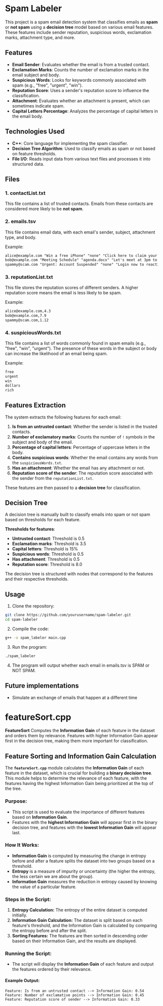# Spam Labeler

This project is a spam email detection system that classifies emails as **spam** or **not spam** using a **decision tree** model based on various email features. These features include sender reputation, suspicious words, exclamation marks, attachment type, and more.

## Features
- **Email Sender**: Evaluates whether the email is from a trusted contact.
- **Exclamation Marks**: Counts the number of exclamation marks in the email subject and body.
- **Suspicious Words**: Looks for keywords commonly associated with spam (e.g., "free", "urgent", "win").
- **Reputation Score**: Uses a sender's reputation score to influence the classification.
- **Attachment**: Evaluates whether an attachment is present, which can sometimes indicate spam.
- **Capital Letters Percentage**: Analyzes the percentage of capital letters in the email body.

## Technologies Used

- **C++**: Core language for implementing the spam classifier.
- **Decision Tree Algorithm**: Used to classify emails as spam or not based on feature thresholds.
- **File I/O**: Reads input data from various text files and processes it into structured data.

## Files

### 1. **contactList.txt**
This file contains a list of trusted contacts. Emails from these contacts are considered more likely to be **not spam**.

### 2. **emails.tsv**
This file contains email data, with each email's sender, subject, attachment type, and body.

Example:
```markdown
alice@example.com "Win a free iPhone" "none" "Click here to claim your prize now!"
bob@example.com "Meeting Schedule" "agenda.docx" "Let's meet at 3pm to discuss the roadmap."
spammy@scam.com "Urgent: Account Suspended" "none" "Login now to reactivate your account."
```

### 3. **reputationList.txt**
This file stores the reputation scores of different senders. A higher reputation score means the email is less likely to be spam.

Example:
```markdown
alice@example.com,4.3
bob@example.com,7.9
spammy@scam.com,1.12
```

### 4. **suspiciousWords.txt**
This file contains a list of words commonly found in spam emails (e.g., "free", "win", "urgent"). The presence of these words in the subject or body can increase the likelihood of an email being spam.

Example:
```markdown
free
urgent
win
dollars
rich
```

## Features Extraction

The system extracts the following features for each email:

1. **Is from an untrusted contact**: Whether the sender is listed in the trusted contacts.
2. **Number of exclamatory marks**: Counts the number of `!` symbols in the subject and body of the email.
3. **Percentage of capital letters**: Percentage of uppercase letters in the body.
4. **Contains suspicious words**: Whether the email contains any words from the `suspiciousWords.txt`.
5. **Has an attachment**: Whether the email has any attachment or not.
6. **Reputation score of the sender**: The reputation score associated with the sender from the `reputationList.txt`.

These features are then passed to a **decision tree** for classification.

## Decision Tree

A decision tree is manually built to classify emails into spam or not spam based on thresholds for each feature.

**Thresholds for features**:
- **Untrusted contact**: Threshold is 0.5
- **Exclamation marks**: Threshold is 3.5
- **Capital letters**: Threshold is 15%
- **Suspicious words**: Threshold is 0.5
- **Has attachment**: Threshold is 0.5
- **Reputation score**: Threshold is 8.0

The decision tree is structured with nodes that correspond to the features and their respective thresholds.

## Usage

1. Clone the repository:

```bash
git clone https://github.com/yourusername/spam-labeler.git
cd spam-labeler
```

2. Compile the code:
```bash
g++ -o spam_labeler main.cpp
```

3. Run the program:
```bash
./spam_labeler
```

4. The program will output whether each email in emails.tsv is SPAM or NOT SPAM.

## Future implementations

- Simulate an exchange of emails that happen at a different time 

# featureSort.cpp

**FeatureSort** Computes the **Information Gain** of each feature in the dataset and orders them by relevance. Features with higher Information Gain appear first in the decision tree, making them more important for classification.

## Feature Sorting and Information Gain Calculation

The **`featureSort.cpp`** module calculates the **Information Gain** of each feature in the dataset, which is crucial for building a **binary decision tree**. This module helps to determine the relevance of each feature, with the features having the highest Information Gain being prioritized at the top of the tree.

### Purpose:
- This script is used to evaluate the importance of different features based on **Information Gain**.
- Features with the **highest Information Gain** will appear first in the binary decision tree, and features with the **lowest Information Gain** will appear last.

### How It Works:
- **Information Gain** is computed by measuring the change in entropy before and after a feature splits the dataset into two groups based on a threshold.
- **Entropy** is a measure of impurity or uncertainty (the higher the entropy, the less certain we are about the group).
- **Information Gain** measures the reduction in entropy caused by knowing the value of a particular feature.

### Steps in the Script:
1. **Entropy Calculation:** The entropy of the entire dataset is computed initially.
2. **Information Gain Calculation:** The dataset is split based on each feature's threshold, and the Information Gain is calculated by comparing the entropy before and after the split.
3. **Sorting Features:** The features are then sorted in descending order based on their Information Gain, and the results are displayed.

### Running the Script:
- The script will display the **Information Gain** of each feature and output the features ordered by their relevance.
  
#### Example Output:
```text
Feature: Is from an untrusted contact --> Information Gain: 0.54
Feature: Number of exclamative points --> Information Gain: 0.45
Feature: Reputation score of sender --> Information Gain: 0.33